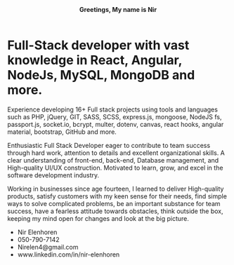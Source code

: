 <!DOCTYPE html>
<html lang="en">

<head>
    <meta charset="UTF-8">
    <meta http-equiv="X-UA-Compatible" content="IE=edge">
    <meta name="viewport" content="width=device-width, initial-scale=1.0">
</head>

<body>
  <header><Strong>Greetings, My name is Nir</strong></header>
  <h1>Full-Stack developer with vast knowledge in React, Angular, NodeJs, MySQL, MongoDB and more.</h1>
  
  Experience developing 16+ Full stack projects using tools and languages such as 
  PHP,  jQuery, GIT, SASS, SCSS, express.js, mongoose, NodeJS fs, passport.js, socket.io, bcrypt, multer, dotenv, canvas, react hooks, angular material, bootstrap, GitHub and more.

  Enthusiastic Full Stack Developer eager to contribute to team success through hard work, attention to details and excellent organizational skills.
  A clear understanding of front-end, back-end, Database management, and High-quality UI/UX construction.
  Motivated to learn, grow, and excel in the software development industry.

  Working in businesses since age fourteen, I learned to deliver High-quality products, satisfy customers with my keen sense for their needs,
  find simple ways to solve complicated problems, be an important substance for team success, have a fearless attitude towards obstacles,
  think outside the box, keeping my mind open for changes and look at the big picture.
  <ul>
  <li>Nir Elenhoren</li>
  <li>050-790-7142</li>
  <li>Nirelen4@gmail.com</li>
  <li>www.linkedin.com/in/nir-elenhoren</li>
  </ul>
</body>

</html>

<!---
nirossss/nirossss is a ✨ special ✨ repository because its `README.md` (this file) appears on your GitHub profile.
You can click the Preview link to take a look at your changes.
--->
